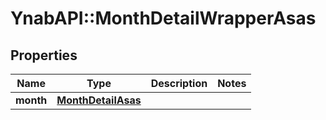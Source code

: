 # YnabAPI::MonthDetailWrapperAsas

## Properties
Name | Type | Description | Notes
------------ | ------------- | ------------- | -------------
**month** | [**MonthDetailAsas**](MonthDetailAsas.md) |  | 


